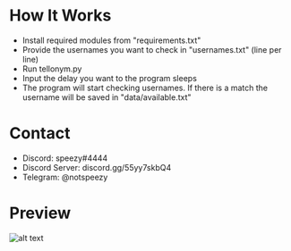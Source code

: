 # How It Works
- Install required modules from "requirements.txt"
- Provide the usernames you want to check in "usernames.txt" (line per line)
- Run tellonym.py
- Input the delay you want to the program sleeps
- The program will start checking usernames. If there is a match the username will be saved in "data/available.txt"
# Contact
- Discord: speezy#4444
- Discord Server: discord.gg/55yy7skbQ4
- Telegram: @notspeezy
# Preview
![alt text](https://i.ibb.co/MfZXDgp/Tellonym-Checker-Preview.gif)
